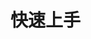 # 快速上手

<ContainerBox title="按需引入">
<template #desc>
每个组件文档下都会提供该组件的组件包，下载后解压到项目内引入即可
</template>
</ContainerBox>
